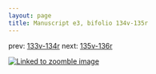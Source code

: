 ```yaml
---
layout: page
title: Manuscript e3, bifolio 134v-135r
---
```


prev: [133v-134r](../133v-134r/) next: [135v-136r](../135v-136r/)



[![Linked to zoomble image](http://www.homermultitext.org/iipsrv?IIIF=/project/homer/pyramidal/deepzoom/hmt/e3bifolio/v1/vb_134v_135r.tif/full/2000,/0/default.jpg)](http://www.homermultitext.org/ict2/?urn=urn:cite2:hmt:e3bifolio.v1:vb_134v_135r)

